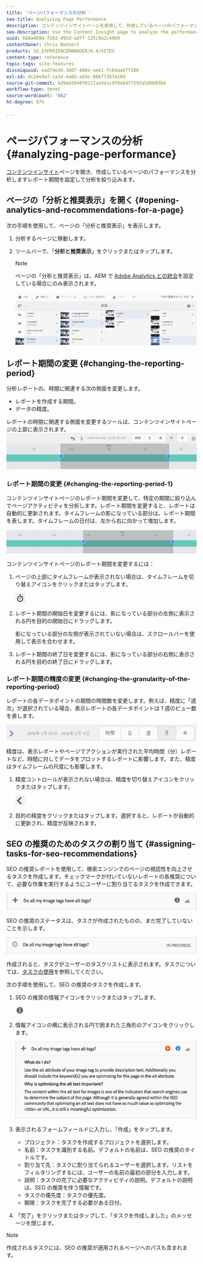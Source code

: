 ```yaml
---
title: 'ページパフォーマンスの分析 '
seo-title: Analyzing Page Performance
description: コンテンツインサイトページを使用して、作成しているページのパフォーマンスを分析します。
seo-description: Use the Content Insight page to analyze the performance of the page that you are authoring
uuid: 6b8a489d-f262-495d-adff-125c9a2c49b9
contentOwner: Chris Bohnert
products: SG_EXPERIENCEMANAGER/6.4/SITES
content-type: reference
topic-tags: site-features
discoiquuid: ead74e39-3b07-488e-aeb1-fcb4aa6ff200
exl-id: dc24edaf-ca1d-4a6b-a2dc-86677267e18d
source-git-commit: bd94d3949f0117aa3e1c9f0e84f7293a5d6b03b4
workflow-type: tm+mt
source-wordcount: '662'
ht-degree: 97%

---
```


# ページパフォーマンスの分析 {#analyzing-page-performance}

[コンテンツインサイト](/help/sites-authoring/content-insights.md)ページを開き、作成しているページのパフォーマンスを分析しますレポート期間を設定して分析を絞り込みます。

## ページの「分析と推奨表示」を開く {#opening-analytics-and-recommendations-for-a-page}

次の手順を使用して、ページの「分析と推奨表示」を表示します。

1. 分析するページに移動します。
1. ツールバーで、「**分析と推奨表示**」をクリックまたはタップします。

   >[!NOTE]
   >
   >ページの「分析と推奨表示」は、AEM で [Adobe Analytics との統合](/help/sites-administering/adobeanalytics-connect.md)を設定している場合にのみ表示されます。

   ![screen_shot_2017-11-29at135651](assets/screen_shot_2017-11-29at135651.png)

## レポート期間の変更 {#changing-the-reporting-period}

分析レポートの、時間に関連する次の側面を変更します。

* レポートを作成する期間。
* データの精度。

レポートの時間に関連する側面を変更するツールは、コンテンツインサイトページの上部に表示されます。![chlimage_1-249](assets/chlimage_1-249.png)

### レポート期間の変更 {#changing-the-reporting-period-1}

コンテンツインサイトページのレポート期間を変更して、特定の期間に絞り込んでページアクティビティを分析します。レポート期間を変更すると、レポートは自動的に更新されます。タイムフレームの影になっている部分は、レポート期間を表します。タイムフレームの日付は、左から右に向かって増加します。

![chlimage_1-250](assets/chlimage_1-250.png)

コンテンツインサイトページのレポート期間を変更するには：

1. ページの上部にタイムフレームが表示されない場合は、タイムフレームを切り替えアイコンをクリックまたはタップします。

   ![](do-not-localize/chlimage_1-22.png)

1. レポート期間の開始日を変更するには、影になっている部分の左側に表示される円を目的の開始日にドラッグします。

   影になっている部分の左側が表示されていない場合は、スクロールバーを使用して表示を合わせます。

1. レポート期間の終了日を変更するには、影になっている部分の右側に表示される円を目的の終了日にドラッグします。

### レポート期間の精度の変更 {#changing-the-granularity-of-the-reporting-period}

レポートの各データポイントの期間の時間数を変更します。例えば、精度に「週次」が選択されている場合、表示レポートの各データポイントは 1 週のビュー数を表します。

![screen_shot_2017-11-29at141001](assets/screen_shot_2017-11-29at141001.png)

精度は、表示レポートやページでアクションが実行された平均時間（分）レポートなど、時間に対してデータをプロットするレポートに影響します。また、精度はタイムフレームの尺度にも影響します。

1. 精度コントロールが表示されない場合は、精度を切り替えアイコンをクリックまたはタップします。

   ![chlimage_1-251](assets/chlimage_1-251.png)

1. 目的の精度をクリックまたはタップします。選択すると、レポートが自動的に更新され、精度が反映されます。

## SEO の推奨のためのタスクの割り当て {#assigning-tasks-for-seo-recommendations}

SEO の推奨レポートを使用して、検索エンジンでのページの視認性を向上させるタスクを作成します。チェックマークが付いていないレポートの各推奨について、必要な作業を実行するようにユーザーに割り当てるタスクを作成できます。

![chlimage_1-252](assets/chlimage_1-252.png)

SEO の推奨のステータスは、タスクが作成されたものの、まだ完了していないことを示します。

![chlimage_1-253](assets/chlimage_1-253.png)

作成されると、タスクがユーザーのタスクリストに表示されます。タスクについては、[タスクの使用](/help/sites-authoring/task-content.md)を参照してください。

次の手順を使用して、SEO の推奨のタスクを作成します。

1. SEO の推奨の情報アイコンをクリックまたはタップします。

   ![](do-not-localize/chlimage_1-23.png)

1. 情報アイコンの横に表示される円で囲まれた三角形のアイコンをクリックします。

   ![chlimage_1-254](assets/chlimage_1-254.png)

1. 表示されるフォームフィールドに入力し、「作成」をタップします。

   * プロジェクト：タスクを作成するプロジェクトを選択します。
   * 名前：タスクを識別する名前。デフォルトの名前は、SEO の推奨のタイトルです。
   * 割り当て先：タスクに割り当てられるユーザーを選択します。リストをフィルタリングするには、ユーザーの名前の最初の部分を入力します。
   * 説明：タスクの完了に必要なアクティビティの説明。デフォルトの説明は、SEO の推奨を伴う情報です。
   * タスクの優先度：タスクの優先度。
   * 期限：タスクを完了する必要がある日付。

1. 「完了」をクリックまたはタップして、「タスクを作成しました」のメッセージを閉じます。

>[!NOTE]
>
>作成されるタスクには、SEO の推奨が適用されるページへのパスも含まれます。
